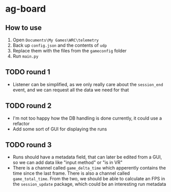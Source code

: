 # ag-board

## How to use
1. Open `Documents\My Games\WRC\telemetry`
2. Back up `config.json` and the contents of `udp`
3. Replace them with the files from the `gameconfig` folder
4. Run `main.py`

## TODO round 1
- Listener can be simplified, as we only really care about the `session_end` event, and we can request all the data we need for that

## TODO round 2
- I'm not too happy how the DB handling is done currently, it could use a refactor
- Add some sort of GUI for displaying the runs

## TODO round 3
- Runs should have a metadata field, that can later be edited from a GUI, so we can add data like "input method" or "is in VR"
- There is a channel called `game_delta_time` which apperently contains the time since the last frame. There is also a channel called `game_total_time`. From the two, we should be able to calculate an FPS in the `session_update` package, which could be an interesting run metadata

